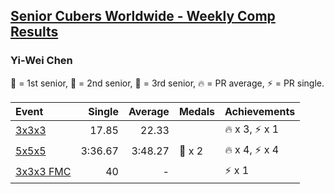<style>table {white-space: nowrap;}</style>

## [Senior Cubers Worldwide - Weekly Comp Results](/scw-comp/results/)
### Yi-Wei Chen

<span style="white-space: nowrap;">🥇 = 1st senior</span>, <span style="white-space: nowrap;">🥈 = 2nd senior</span>, <span style="white-space: nowrap;">🥉 = 3rd senior</span>, <span style="white-space: nowrap;">🔥 = PR average</span>, <span style="white-space: nowrap;">⚡ = PR single</span>.

| Event | Single | Average | Medals | Achievements|
| :-- | --: | --: | :-- | :-- |
| [3x3x3](333.md) | 17.85 | 22.33 |  | 🔥 x 3, ⚡ x 1 |
| [5x5x5](555.md) | 3:36.67 | 3:48.27 | 🥉 x 2 | 🔥 x 4, ⚡ x 4 |
| [3x3x3 FMC](333fm.md) | 40 | - |  | ⚡ x 1 |

<!-- Global site tag (gtag.js) - Google Analytics -->
<script async src="https://www.googletagmanager.com/gtag/js?id=UA-86348435-3"></script>
<script>window.dataLayer = window.dataLayer || []; function gtag() {dataLayer.push(arguments);} gtag('js', new Date()); gtag('config', 'UA-86348435-3');</script>
